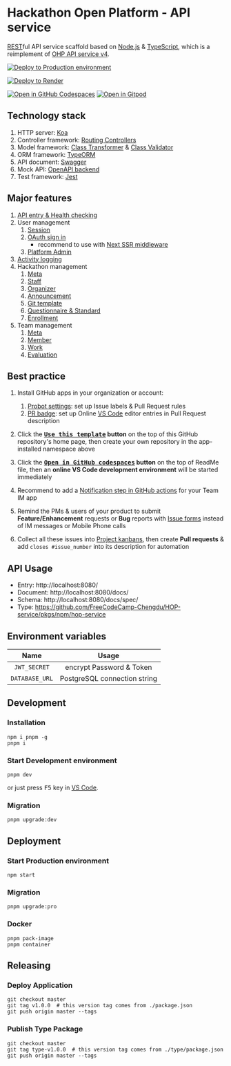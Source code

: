 # Hackathon Open Platform - API service

[REST][1]ful API service scaffold based on [Node.js][2] & [TypeScript][3], which is a reimplement of [OHP API service v4](https://github.com/kaiyuanshe/open-hackathon-api).

[![Deploy to Production environment](https://github.com/FreeCodeCamp-Chengdu/HOP-service/actions/workflows/deploy-production.yml/badge.svg)][4]

[![Deploy to Render](https://render.com/images/deploy-to-render-button.svg)][5]

[![Open in GitHub Codespaces](https://github.com/codespaces/badge.svg)][6]
[![Open in Gitpod](https://gitpod.io/button/open-in-gitpod.svg)][7]

## Technology stack

1. HTTP server: [Koa][8]
2. Controller framework: [Routing Controllers][9]
3. Model framework: [Class Transformer][10] & [Class Validator][11]
4. ORM framework: [TypeORM][12]
5. API document: [Swagger][13]
6. Mock API: [OpenAPI backend][14]
7. Test framework: [Jest][15]

## Major features

1. [API entry & Health checking](source/controller/Base.ts)
2. User management
    1. [Session](source/controller/User.ts)
    2. [OAuth sign in](source/controller/OAuth.ts)
        - recommend to use with [Next SSR middleware][16]
    3. [Platform Admin](source/controller/PlatformAdmin.ts)
3. [Activity logging](source/controller/ActivityLog.ts)
4. Hackathon management
    1. [Meta](source/controller/Hackathon.ts)
    2. [Staff](source/controller/Staff.ts)
    3. [Organizer](source/controller/Organizer.ts)
    4. [Announcement](source/controller/Announcement.ts)
    5. [Git template](source/controller/GitTemplate.ts)
    6. [Questionnaire & Standard](source/controller/Questionnaire.ts)
    7. [Enrollment](source/controller/Enrollment.ts)
5. Team management
    1. [Meta](source/controller/Team.ts)
    2. [Member](source/controller/Member.ts)
    3. [Work](source/controller/Work.ts)
    4. [Evaluation](source/controller/Evaluation.ts)

## Best practice

1.  Install GitHub apps in your organization or account:
    1.  [Probot settings][17]: set up Issue labels & Pull Request rules
    2.  [PR badge][18]: set up Online [VS Code][19] editor entries in Pull Request description

2.  Click the **[<kbd>Use this template</kbd>][20] button** on the top of this GitHub repository's home page, then create your own repository in the app-installed namespace above

3.  Click the **[<kbd>Open in GitHub codespaces</kbd>][8] button** on the top of ReadMe file, then an **online VS Code development environment** will be started immediately

4.  Recommend to add a [Notification step in GitHub actions][21] for your Team IM app

5.  Remind the PMs & users of your product to submit **Feature/Enhancement** requests or **Bug** reports with [Issue forms][22] instead of IM messages or Mobile Phone calls

6.  Collect all these issues into [Project kanbans][23], then create **Pull requests** & add `closes #issue_number` into its description for automation

## API Usage

- Entry: http://localhost:8080/
- Document: http://localhost:8080/docs/
- Schema: http://localhost:8080/docs/spec/
- Type: https://github.com/FreeCodeCamp-Chengdu/HOP-service/pkgs/npm/hop-service

## Environment variables

|      Name      |            Usage             |
| :------------: | :--------------------------: |
|  `JWT_SECRET`  |   encrypt Password & Token   |
| `DATABASE_URL` | PostgreSQL connection string |

## Development

### Installation

```shell
npm i pnpm -g
pnpm i
```

### Start Development environment

```shell
pnpm dev
```

or just press <kbd>F5</kbd> key in [VS Code][19].

### Migration

```shell
pnpm upgrade:dev
```

## Deployment

### Start Production environment

```shell
npm start
```

### Migration

```shell
pnpm upgrade:pro
```

### Docker

```shell
pnpm pack-image
pnpm container
```

## Releasing

### Deploy Application

```shell
git checkout master
git tag v1.0.0  # this version tag comes from ./package.json
git push origin master --tags
```

### Publish Type Package

```shell
git checkout master
git tag type-v1.0.0  # this version tag comes from ./type/package.json
git push origin master --tags
```

[1]: https://en.wikipedia.org/wiki/Representational_state_transfer
[2]: https://nodejs.org/
[3]: https://www.typescriptlang.org/
[4]: https://github.com/FreeCodeCamp-Chengdu/HOP-service/actions/workflows/deploy-production.yml
[5]: https://render.com/deploy
[6]: https://codespaces.new/FreeCodeCamp-Chengdu/hop-service
[7]: https://gitpod.io/?autostart=true#https://github.com/FreeCodeCamp-Chengdu/HOP-service
[8]: https://koajs.com/
[9]: https://github.com/typestack/routing-controllers
[10]: https://github.com/typestack/class-transformer
[11]: https://github.com/typestack/class-validator
[12]: https://typeorm.io/
[13]: https://swagger.io/
[14]: https://github.com/anttiviljami/openapi-backend
[15]: https://jestjs.io/
[16]: https://github.com/idea2app/Next-SSR-middleware
[17]: https://github.com/apps/settings
[18]: https://pullrequestbadge.com/
[19]: https://code.visualstudio.com/
[20]: https://github.com/new?template_name=hop-service&template_owner=FreeCodeCamp-Chengdu
[21]: https://github.com/idea2app/Lark-Next-Bootstrap-ts/blob/80967ed49045af9dbcf4d3695a2c39d53a6f71f1/.github/workflows/pull-request.yml#L9-L11
[22]: https://github.com/FreeCodeCamp-Chengdu/HOP-service/issues/new/choose
[23]: https://github.com/FreeCodeCamp-Chengdu/HOP-service/projects

